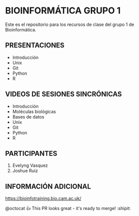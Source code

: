 # BIOINFORMÁTICA GRUPO 1
Este es el repositorio para los recursos de clase del grupo 1 de Bioinformática. 

## PRESENTACIONES

- Introducción
- Unix
- Git
- Python
- R


## VIDEOS DE SESIONES SINCRÓNICAS 

- Introducción
-   Moléculas biológicas
-   Bases de datos
- Unix
- Git
- Python
- R



## PARTICIPANTES

1. Evelyng Vasquez
2. Joshue Ruiz 


## INFORMACIÓN ADICIONAL

<https://bioinfotraining.bio.cam.ac.uk/>



@octocat :+1: This PR looks great - it's ready to merge! :shipit:
